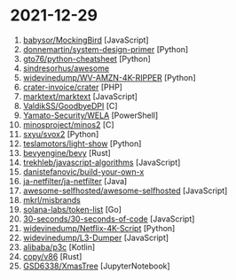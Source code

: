 # 2021-12-29

1. [babysor/MockingBird](https://github.com/babysor/MockingBird "🚀AI拟声: 5秒内克隆您的声音并生成任意语音内容 Clone a voice in 5 seconds to generate arbitrary speech in real-time") [JavaScript]
2. [donnemartin/system-design-primer](https://github.com/donnemartin/system-design-primer "Learn how to design large-scale systems. Prep for the system design interview. Includes Anki flashcards.") [Python]
3. [gto76/python-cheatsheet](https://github.com/gto76/python-cheatsheet "Comprehensive Python Cheatsheet") [Python]
4. [sindresorhus/awesome](https://github.com/sindresorhus/awesome "😎 Awesome lists about all kinds of interesting topics") 
5. [widevinedump/WV-AMZN-4K-RIPPER](https://github.com/widevinedump/WV-AMZN-4K-RIPPER "Tool To download Amazon 4k SDR HDR 1080, CDM IS Not Included") [Python]
6. [crater-invoice/crater](https://github.com/crater-invoice/crater "Open Source Invoicing Solution for Individuals & Businesses") [PHP]
7. [marktext/marktext](https://github.com/marktext/marktext "📝A simple and elegant markdown editor, available for Linux, macOS and Windows.") [JavaScript]
8. [ValdikSS/GoodbyeDPI](https://github.com/ValdikSS/GoodbyeDPI "GoodbyeDPI — Deep Packet Inspection circumvention utility (for Windows)") [C]
9. [Yamato-Security/WELA](https://github.com/Yamato-Security/WELA "WELA (Windows Event Log Analyzer): The Swiss Army knife for Windows Event Logs! ゑ羅（ウェラ）") [PowerShell]
10. [minosproject/minos2](https://github.com/minosproject/minos2 "Minos2 is a micro-kernel OS for ARMv8-a") [C]
11. [sxyu/svox2](https://github.com/sxyu/svox2 "Plenoxels: Radiance Fields without Neural Networks, Code release WIP") [Python]
12. [teslamotors/light-show](https://github.com/teslamotors/light-show "Tesla Light Show") [Python]
13. [bevyengine/bevy](https://github.com/bevyengine/bevy "A refreshingly simple data-driven game engine built in Rust") [Rust]
14. [trekhleb/javascript-algorithms](https://github.com/trekhleb/javascript-algorithms "📝 Algorithms and data structures implemented in JavaScript with explanations and links to further readings") [JavaScript]
15. [danistefanovic/build-your-own-x](https://github.com/danistefanovic/build-your-own-x "🤓 Build your own (insert technology here)") 
16. [ja-netfilter/ja-netfilter](https://github.com/ja-netfilter/ja-netfilter "A javaagent framework") [Java]
17. [awesome-selfhosted/awesome-selfhosted](https://github.com/awesome-selfhosted/awesome-selfhosted "A list of Free Software network services and web applications which can be hosted on your own servers") [JavaScript]
18. [mkrl/misbrands](https://github.com/mkrl/misbrands "The world's most hated IT stickers") 
19. [solana-labs/token-list](https://github.com/solana-labs/token-list "The community maintained Solana token registry") [Go]
20. [30-seconds/30-seconds-of-code](https://github.com/30-seconds/30-seconds-of-code "Short JavaScript code snippets for all your development needs") [JavaScript]
21. [widevinedump/Netflix-4K-Script](https://github.com/widevinedump/Netflix-4K-Script "Tool to download Netflix in 4k") [Python]
22. [widevinedump/L3-Dumper](https://github.com/widevinedump/L3-Dumper "") [JavaScript]
23. [alibaba/p3c](https://github.com/alibaba/p3c "Alibaba Java Coding Guidelines pmd implements and IDE plugin") [Kotlin]
24. [copy/v86](https://github.com/copy/v86 "x86 virtualization in your browser, recompiling x86 to wasm on the fly") [Rust]
25. [GSD6338/XmasTree](https://github.com/GSD6338/XmasTree "Computational Xmas Tree lights!") [JupyterNotebook]
